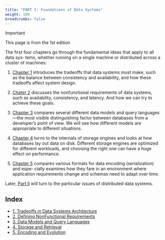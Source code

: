 ```yaml
---
title: "PART I: Foundations of Data Systems"
weight: 100
breadcrumbs: false
---
```


> [!IMPORTANT]
> This page is from the 1st edition

The first four chapters go through the fundamental ideas that apply to all data sys‐ tems, whether running on a single machine or distributed across a cluster of machines:

1. [Chapter 1](/en/ch1) introduces the tradeoffs that data systems must make, such as the balance between consistency and availability, and how these tradeoffs affect system design.

2. [Chater 2](/en/ch2) discusses the nonfunctional requirements of data systems, such as availability, consistency, and latency. And how we can try to achieve these goals.

3. [Chapter 3](/en/ch3) compares several different data models and query languages—the most visible distinguishing factor between databases from a developer’s point of view. We will see how different models are appropriate to different situations.

4. [Chapter 4](/en/ch4) turns to the internals of storage engines and looks at how databases lay out data on disk. Different storage engines are optimized for different workloads, and choosing the right one can have a huge effect on performance.

5. [Chapter 5](/en/ch5) compares various formats for data encoding (serialization) and espe‐ cially examines how they fare in an environment where application requirements change and schemas need to adapt over time.

Later, [Part II](/en/part-ii) will turn to the particular issues of distributed data systems.


## Index

- [1. Tradeoffs in Data Systems Architecture](/en/ch1)
- [2. Defining NonFunctional Requirements](/en/ch2)
- [3. Data Models and Query Languages](/en/ch3)
- [4. Storage and Retrieval](/en/ch4)
- [5. Encoding and Evolution](/en/ch5)

